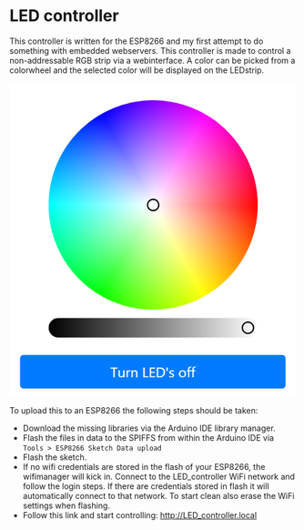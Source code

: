 # LED controller

This controller is written for the ESP8266 and my first attempt to do something with embedded webservers. This controller is made to control a non-addressable RGB strip via a webinterface. A color can be picked from a colorwheel and the selected color will be displayed on the LEDstrip.

![Website preview](https://github.com/ProAce/led_controller/blob/master/img/preview.png "Website preview")

To upload this to an ESP8266 the following steps should be taken:
 - Download the missing libraries via the Arduino IDE library manager.
 - Flash the files in data to the SPIFFS from within the Arduino IDE via `Tools > ESP8266 Sketch Data upload`
 - Flash the sketch.
 - If no wifi credentials are stored in the flash of your ESP8266, the wifimanager will kick in. Connect to the LED_controller WiFi network and follow the login steps. If there are credentials stored in flash it will automatically connect to that network. To start clean also erase the WiFi settings when flashing.
 - Follow this link and start controlling: http://LED_controller.local
 